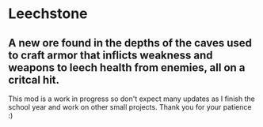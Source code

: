 # Leechstone

## A new ore found in the depths of the caves used to craft armor that inflicts weakness and weapons to leech health from enemies, all on a critcal hit.

This mod is a work in progress so don't expect many updates as I finish the school year and work on other small projects. Thank you for your patience :)
